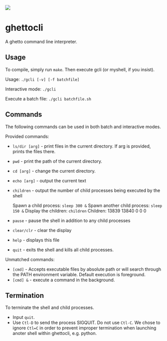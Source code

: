 ![](https://raw.github.com/createch/ghettocli/master/gcli.png)

ghettocli
=========

A ghetto command line interpreter.


Usage
--

To compile, simply run `make`. Then execute gcli (or myshell, if you insist).

Usage: `./gcli [-v] [-f batchfile]`

Interactive mode: `./gcli`

Execute a batch file: `./gcli batchfile.sh`


Commands
--

The following commands can be used in both batch and interactive modes.

Provided commands:

- `ls/dir [arg]` - print files in the current directory. If arg is provided, prints the files there.
- `pwd` - print the path of the current directory.
- `cd [arg]` - change the current directory.
- `echo [arg]` - output the current text
- `children` - output the number of child processes being executed by the shell

    Spawn a child process: `sleep 300 &`
    Spawn another child process: `sleep 150 &`
    Display the children: `children` Children: 13839 13840 0 0 0

- `pause` - pause the shell in addition to any child processes
- `clear/clr` - clear the display
- `help` - displays this file
- `quit` - exits the shell and kills all child processes.

Unmatched commands:

- `[cmd]` - Accepts executable files by absolute path or will search through the PATH environment variable. Default execution is foreground.
- `[cmd] &` - execute a command in the background.


Termination
--

To terminate the shell and child processes.

- Input `quit`.
- Use `Ctl-D` to send the process SIGQUIT. Do not use `Ctl-C`. We chose to ignore `Ctl=C` in order to prevent improper termination when launching anoter shell within ghettocli, e.g. python.